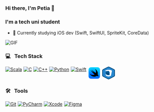 ### Hi there, I'm Petia 👋
<!--
**pshptr/pshptr** is a ✨ _special_ ✨ repository because its `README.md` (this file) appears on your GitHub profile.

Here are some ideas to get you started:

- 🔭 I’m currently working on ...
- 🌱 I’m currently learning ...
- 👯 I’m looking to collaborate on ...
- 🤔 I’m looking for help with ...
- 💬 Ask me about ...
- 📫 How to reach me: ...
- 😄 Pronouns: ...
- ⚡ Fun fact: ...
-->

###  I'm a tech uni student

* 🔭 Currently studying iOS dev (Swift, SwiftUI, SpriteKit, CoreData)

<div>
    <img alt="GIF" src="https://github.com/abhisheknaiidu/abhisheknaiidu/blob/master/code.gif?aw=true" width="500" height="320" />
</div>
      

 ### 💻 &nbsp; Tech Stack

<div style="display: flex; gap: 5px">
   <a href="https://www.scala-lang.org" target="_blank" rel="noreferrer"> <img src="https://user-images.githubusercontent.com/25181517/185062806-7be3b0f6-3373-44a8-be19-21ddd2307a70.png" alt="Scala" width="40" height="40"/> </a>
    <a href="https://learn.microsoft.com/en-us/cpp/c-language/?view=msvc-170" target="_blank" rel="noreferrer"><img src="https://user-images.githubusercontent.com/25181517/192106070-46255bcf-65e6-4c6b-a296-bf8d0d8fb2a7.png" width="40" height="40" alt="C" /></a>
   <a href="https://learn.microsoft.com/en-us/cpp/?view=msvc-170" target="_blank" rel="noreferrer"><img src="https://user-images.githubusercontent.com/25181517/192106073-90fffafe-3562-4ff9-a37e-c77a2da0ff58.png" width="40" height="40" alt="C++" /></a>
   <a href="https://www.python.org" target="_blank" rel="noreferrer"><img src="https://user-images.githubusercontent.com/25181517/183423507-c056a6f9-1ba8-4312-a350-19bcbc5a8697.png" width="40" height="40" alt="Python" /></a>
   <a href="https://www.swift.org" target="_blank" rel="noreferrer"><img src="https://user-images.githubusercontent.com/25181517/121406389-6267a300-c95e-11eb-8d67-f1e22afe8aea.png" width="40" height="40" alt="Swift" /></a>
   <a href="https://developer.apple.com/xcode/swiftui/" target="_blank" rel="noreferrer"><img src="https://github.com/pshptr/Wallety-ExpenseTracker/blob/main/swiftui-128x128_2x.png" width="40" height="40" alt="SwiftUI" /></a>
    <a href="https://developer.apple.com/documentation/coredata/" target="_blank" rel="noreferrer"><img src="https://github.com/pshptr/Wallety-ExpenseTracker/blob/main/10b0e65efd9b395b8e3e3b9f41bdc354.png" width="40" height="40" alt="Core Data" /></a>
</div>

### 🛠 &nbsp; Tools  

  <div style="display: flex; gap: 5px">
     <a href="https://git-scm.com" target="_blank" rel="noreferrer"><img src="https://user-images.githubusercontent.com/25181517/192108372-f71d70ac-7ae6-4c0d-8395-51d8870c2ef0.png"  width="40" height="40" alt="Git" /></a>
      <a href="https://www.jetbrains.com/ru-ru/pycharm/" target="_blank" rel="noreferrer"><img src="https://github.com/gilbarbara/logos/blob/main/logos/pycharm.svg"  width="40" height="40" alt="PyCharm" /></a>
      <a href="https://developer.apple.com/xcode/h" target="_blank" rel="noreferrer"><img src="https://user-images.githubusercontent.com/25181517/186711578-bf30cb30-40b7-4b45-95a5-bdf837c372e7.png"  width="40" height="40" alt="Xcode" /></a>
      <a href="https://www.figma.com" target="_blank" rel="noreferrer"><img src="https://user-images.githubusercontent.com/25181517/189715289-df3ee512-6eca-463f-a0f4-c10d94a06b2f.png"  width="40" height="40" alt="Figma" /></a>
  </div>
